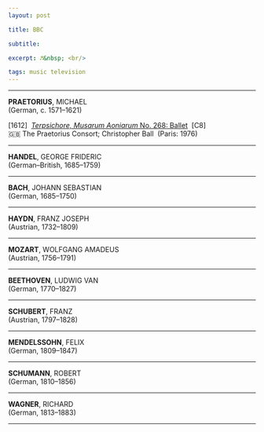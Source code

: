 ```yaml
---
layout: post

title: BBC

subtitle: 

excerpt: ♬&nbsp; <br/>

tags: music television
---
```


---

**PRAETORIUS**, MICHAEL <br>
(German, c. 1571–1621)

[1612]&nbsp; [_Terpsichore, Musarum Aoniarum_ No. 268: Ballet](https://youtu.be/iKQ7T-Sdyi0)
&nbsp;[C8] <br>
🇬🇧 The Praetorius Consort; Christopher Ball 
&nbsp;(Paris: 1976)

---

**HANDEL**, GEORGE FRIDERIC <br> 
(German–British, 1685–1759) 

---

**BACH**, JOHANN SEBASTIAN <br> 
(German, 1685–1750) 

---

**HAYDN**, FRANZ JOSEPH <br> 
(Austrian, 1732–1809) 

---

**MOZART**, WOLFGANG AMADEUS <br> 
(Austrian, 1756–1791) 

---

**BEETHOVEN**, LUDWIG VAN <br> 
(German, 1770–1827) 

---

**SCHUBERT**, FRANZ <br> 
(Austrian, 1797–1828) 

---

**MENDELSSOHN**, FELIX <br>
(German, 1809–1847)

---

**SCHUMANN**, ROBERT <br> 
(German, 1810–1856) 

---

**WAGNER**, RICHARD <br> 
(German, 1813–1883)

---




<br />